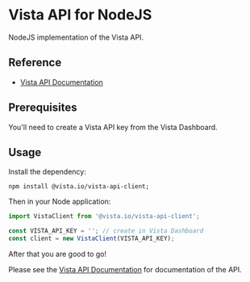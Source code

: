 
# Vista API for NodeJS

NodeJS implementation of the Vista API.

## Reference

- [Vista API Documentation](https://docs.govista.io/api/)

## Prerequisites

You'll need to create a Vista API key from the Vista Dashboard.

## Usage

Install the dependency:

```
npm install @vista.io/vista-api-client;
```

Then in your Node application:

```js
import VistaClient from '@vista.io/vista-api-client';

const VISTA_API_KEY = ''; // create in Vista Dashboard
const client = new VistaClient(VISTA_API_KEY);
```

After that you are good to go!

Please see the [Vista API Documentation](https://docs.govista.io/api/) for documentation of the API.
